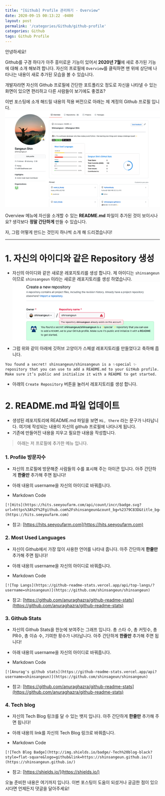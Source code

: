 ```yaml
---
title: "[Github] Profile 관리하기 - Overview"
date: 2020-09-15 00:13:22 -0400
layout: post
permalink: '/categories/Github/github-profile'
categories: Github
tags: Github Profile
---
```


안녕하세요!

Github를 구경 하다가 아주 흥미로운 기능이 있어서 **2020년 7월**에 새로 추가된 기능에 대해 소개 해보려 합니다.
자신의 프로필에 `Overview`를 클릭하면 맨 위에 상단에 나타나는 내용이 새로 추가된 모습을 볼 수 있습니다.

개발자라면 자신의 Github 프로필에 간단한 포트폴리오 정도로 자신을 나타낼 수 있는 화면이 있으면 편리하고 다른 사람들이 보기에도 좋겠죠?

이번 포스팅에 소개 해드릴 내용의 적용 버전으로 아래는 제 계정의 Github 프로필 입니다.
![Profile1](/assets/images/github/github-profile-overview.png)

Overview 메뉴에 자신을 소개할 수 있는 **README.md** 파일이 추가된 것이 보이시나요? 생각보다 **정말 간단하게** 만들 수 있습니다.

자, 그럼 어떻게 만드는 것인지 하나씩 소개 해 드리겠습니다!

-----

# 1. 자신의 아이디와 같은 Repository 생성
- 자신의 아이디와 같은 새로운 레포지토리를 생성 합니다. 제 아이디는 `shinsangeun` 이므로 `shinsangeun` 이라는 새로운 레포지토리를 생성 하였습니다.
![Profile2](/assets/images/github/github-profile-repository.png)
- 그럼 위와 같이 아래에 깃허브 고양이가 스페셜 레포지토리를 만들었다고 축하해 줍니다.
```
You found a secret! shinsangeun/shinsangeun is a ✨special ✨ repository that you can use to add a README.md to your GitHub profile. Make sure it’s public and initialize it with a README to get started.
```
- 아래의 `Create Repository` 버튼을 눌러서 레포지토리를 생성 합니다.

# 2. README.md 파일 업데이트
- 생성된 레포지토리에 README.md 파일을 보면 `Hi, there` 라는 문구가 나타납니다. 여기에 작성되는 내용이 자신의 github 프로필에 나타나게 됩니다.
- 기존에 만들어진 내용을 지우고 필요한 내용을 작성합니다.

> 아래는 저 프로필에 추가한 메뉴 입니다.

### 1. Profile 방문자수
- 자신의 프로필에 방문해준 사람들의 수를 표시해 주는 아이콘 입니다. 아주 간단하게 **한줄만** 추가해 주면 됩니다!
- 아래 내용의 username을 자신의 아이디로 바꿔줍니다.

- Markdown Code
```
[![Hits](https://hits.seeyoufarm.com/api/count/incr/badge.svg?url=https%3A%2F%2Fgithub.com%2Fshinsangeun&count_bg=%2379C83D&title_bg=%23555555&icon=&icon_color=%23E7E7E7&title=hits&edge_flat=false)](https://hits.seeyoufarm.com)
``` 

- 참고: [https://hits.seeyoufarm.com](https://hits.seeyoufarm.com)

### 2. Most Used Languages
- 자신이 Github에서 가장 많이 사용한 언어를 나타내 줍니다. 아주 간단하게 **한줄만** 추가해 주면 됩니다!
- 아래 내용의 username을 자신의 아이디로 바꿔줍니다.

- Markdown Code
```
[![Top Langs](https://github-readme-stats.vercel.app/api/top-langs/?username=shinsangeun)](https://github.com/shinsangeun/shinsangeun)
``` 

- 참고: [https://github.com/anuraghazra/github-readme-stats](https://github.com/anuraghazra/github-readme-stats)

### 3. Github Stats
- 자신의 Github Stats을 한눈에 보여주는 그래프 입니다. 총 스타 수, 총 커밋수, 총 PR수, 총 이슈 수, 기여한 횟수가 나타납니다. 아주 간단하게 **한줄만** 추가해 주면 됩니다!
- 아래 내용의 username을 자신의 아이디로 바꿔줍니다.

- Markdown Code
```
[![Anurag's github stats](https://github-readme-stats.vercel.app/api?username=shinsangeun)](https://github.com/shinsageun/shinsangeun)
``` 

- 참고: [https://github.com/anuraghazra/github-readme-stats](https://github.com/anuraghazra/github-readme-stats)

### 4. Tech blog
- 자신의 Tech Blog 링크를 달 수 있는 뱃지 입니다. 아주 간단하게 **한줄만** 추가해 주면 됩니다!
- 아래 내용의 link를 자신의 Tech Blog 링크로 바꿔줍니다.

- Markdown Code
```
[![Tech Blog Badge](http://img.shields.io/badge/-Tech%20blog-black?style=flat-square&logo=github&link=https://shinsangeun.github.io/)](https://shinsangeun.github.io/)
``` 

- 참고: [https://shields.io/](https://shields.io/)


오늘 준비한 내용은 여기까지 입니다.
이번 포스팅이 도움이 되셨거나 궁금한 점이 있으시다면 언제든지 댓글을 달아주세요!